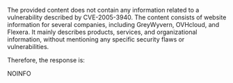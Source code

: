 The provided content does not contain any information related to a vulnerability described by CVE-2005-3940. The content consists of website information for several companies, including GreyWyvern, OVHcloud, and Flexera. It mainly describes products, services, and organizational information, without mentioning any specific security flaws or vulnerabilities.

Therefore, the response is:

NOINFO
